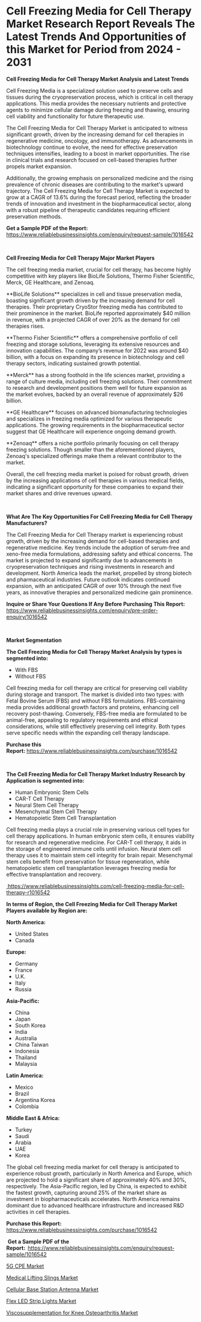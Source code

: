 <p><h1>Cell Freezing Media for Cell Therapy Market Research Report Reveals The Latest Trends And Opportunities of this Market for Period from 2024 - 2031</h1></p><p><strong>Cell Freezing Media for Cell Therapy Market Analysis and Latest Trends</strong></p>
<p><p>Cell Freezing Media is a specialized solution used to preserve cells and tissues during the cryopreservation process, which is critical in cell therapy applications. This media provides the necessary nutrients and protective agents to minimize cellular damage during freezing and thawing, ensuring cell viability and functionality for future therapeutic use.</p><p>The Cell Freezing Media for Cell Therapy Market is anticipated to witness significant growth, driven by the increasing demand for cell therapies in regenerative medicine, oncology, and immunotherapy. As advancements in biotechnology continue to evolve, the need for effective preservation techniques intensifies, leading to a boost in market opportunities. The rise in clinical trials and research focused on cell-based therapies further propels market expansion.</p><p>Additionally, the growing emphasis on personalized medicine and the rising prevalence of chronic diseases are contributing to the market's upward trajectory. The Cell Freezing Media for Cell Therapy Market is expected to grow at a CAGR of 13.6% during the forecast period, reflecting the broader trends of innovation and investment in the biopharmaceutical sector, along with a robust pipeline of therapeutic candidates requiring efficient preservation methods.</p></p>
<p><strong>Get a Sample PDF of the Report:&nbsp;</strong> <a href="https://www.reliablebusinessinsights.com/enquiry/request-sample/1016542?utm_campaign=75&utm_medium=2&utm_source=Github&utm_content=ia&utm_term=04122024&utm_id=cell-freezing-media-for-cell-therapy">https://www.reliablebusinessinsights.com/enquiry/request-sample/1016542</a></p>
<p>&nbsp;</p>
<p><strong>Cell Freezing Media for Cell Therapy Major Market Players</strong></p>
<p><p>The cell freezing media market, crucial for cell therapy, has become highly competitive with key players like BioLife Solutions, Thermo Fisher Scientific, Merck, GE Healthcare, and Zenoaq.</p><p>**BioLife Solutions** specializes in cell and tissue preservation media, boasting significant growth driven by the increasing demand for cell therapies. Their proprietary CryoStor freezing media has contributed to their prominence in the market. BioLife reported approximately $40 million in revenue, with a projected CAGR of over 20% as the demand for cell therapies rises.</p><p>**Thermo Fisher Scientific** offers a comprehensive portfolio of cell freezing and storage solutions, leveraging its extensive resources and innovation capabilities. The company’s revenue for 2022 was around $40 billion, with a focus on expanding its presence in biotechnology and cell therapy sectors, indicating sustained growth potential.</p><p>**Merck** has a strong foothold in the life sciences market, providing a range of culture media, including cell freezing solutions. Their commitment to research and development positions them well for future expansion as the market evolves, backed by an overall revenue of approximately $26 billion.</p><p>**GE Healthcare** focuses on advanced biomanufacturing technologies and specializes in freezing media optimized for various therapeutic applications. The growing requirements in the biopharmaceutical sector suggest that GE Healthcare will experience ongoing demand growth.</p><p>**Zenoaq** offers a niche portfolio primarily focusing on cell therapy freezing solutions. Though smaller than the aforementioned players, Zenoaq's specialized offerings make them a relevant contributor to the market.</p><p>Overall, the cell freezing media market is poised for robust growth, driven by the increasing applications of cell therapies in various medical fields, indicating a significant opportunity for these companies to expand their market shares and drive revenues upward.</p></p>
<p>&nbsp;</p>
<p><strong>What Are The Key Opportunities For Cell Freezing Media for Cell Therapy Manufacturers?</strong></p>
<p><p>The Cell Freezing Media for Cell Therapy market is experiencing robust growth, driven by the increasing demand for cell-based therapies and regenerative medicine. Key trends include the adoption of serum-free and xeno-free media formulations, addressing safety and ethical concerns. The market is projected to expand significantly due to advancements in cryopreservation techniques and rising investments in research and development. North America leads the market, propelled by strong biotech and pharmaceutical industries. Future outlook indicates continued expansion, with an anticipated CAGR of over 10% through the next five years, as innovative therapies and personalized medicine gain prominence.</p></p>
<p><strong>Inquire or Share Your Questions If Any Before Purchasing This Report:</strong> <a href="https://www.reliablebusinessinsights.com/enquiry/pre-order-enquiry/1016542?utm_campaign=75&utm_medium=2&utm_source=Github&utm_content=ia&utm_term=04122024&utm_id=cell-freezing-media-for-cell-therapy">https://www.reliablebusinessinsights.com/enquiry/pre-order-enquiry/1016542</a></p>
<p>&nbsp;</p>
<p><strong>Market Segmentation</strong></p>
<p><strong>The Cell Freezing Media for Cell Therapy Market Analysis by types is segmented into:</strong></p>
<p><ul><li>With FBS</li><li>Without FBS</li></ul></p>
<p><p>Cell freezing media for cell therapy are critical for preserving cell viability during storage and transport. The market is divided into two types: with Fetal Bovine Serum (FBS) and without FBS formulations. FBS-containing media provides additional growth factors and proteins, enhancing cell recovery post-thawing. Conversely, FBS-free media are formulated to be animal-free, appealing to regulatory requirements and ethical considerations, while still effectively preserving cell integrity. Both types serve specific needs within the expanding cell therapy landscape.</p></p>
<p><strong>Purchase this Report:&nbsp;</strong><a href="https://www.reliablebusinessinsights.com/purchase/1016542?utm_campaign=75&utm_medium=2&utm_source=Github&utm_content=ia&utm_term=04122024&utm_id=cell-freezing-media-for-cell-therapy">https://www.reliablebusinessinsights.com/purchase/1016542</a></p>
<p>&nbsp;</p>
<p><strong>The Cell Freezing Media for Cell Therapy Market Industry Research by Application is segmented into:</strong></p>
<p><ul><li>Human Embryonic Stem Cells</li><li>CAR-T Cell Therapy</li><li>Neural Stem Cell Therapy</li><li>Mesenchymal Stem Cell Therapy</li><li>Hematopoietic Stem Cell Transplantation</li></ul></p>
<p><p>Cell freezing media plays a crucial role in preserving various cell types for cell therapy applications. In human embryonic stem cells, it ensures viability for research and regenerative medicine. For CAR-T cell therapy, it aids in the storage of engineered immune cells until infusion. Neural stem cell therapy uses it to maintain stem cell integrity for brain repair. Mesenchymal stem cells benefit from preservation for tissue regeneration, while hematopoietic stem cell transplantation leverages freezing media for effective transplantation and recovery.</p></p>
<p><a href="https://www.reliablebusinessinsights.com/cell-freezing-media-for-cell-therapy-r1016542?utm_campaign=75&utm_medium=2&utm_source=Github&utm_content=ia&utm_term=04122024&utm_id=cell-freezing-media-for-cell-therapy">&nbsp;https://www.reliablebusinessinsights.com/cell-freezing-media-for-cell-therapy-r1016542</a></p>
<p><strong>In terms of Region, the Cell Freezing Media for Cell Therapy Market Players available by Region are:</strong></p>
<p>
    <p> <strong> North America: </strong>
        <ul>
            <li>United States</li>
            <li>Canada</li>
        </ul>
        </p> 
    <p> <strong> Europe: </strong>
        <ul>
            <li>Germany</li>
            <li>France</li>
            <li>U.K.</li>
            <li>Italy</li>
            <li>Russia</li>
        </ul>
        </p> 
    <p> <strong> Asia-Pacific: </strong>
        <ul>
            <li>China</li>
            <li>Japan</li>
            <li>South Korea</li>
            <li>India</li>
            <li>Australia</li>
            <li>China Taiwan</li>
            <li>Indonesia</li>
            <li>Thailand</li>
            <li>Malaysia</li>
        </ul>
        </p> 
    <p> <strong> Latin America: </strong>
        <ul>
            <li>Mexico</li>
            <li>Brazil</li>
            <li>Argentina Korea</li>
            <li>Colombia</li>
        </ul>
        </p> 
    <p> <strong> Middle East & Africa: </strong>
        <ul>
            <li>Turkey</li>
            <li>Saudi</li>
            <li>Arabia</li>
            <li>UAE</li>
            <li>Korea</li>
        </ul>
    </p>
    </p>
<p><p>The global cell freezing media market for cell therapy is anticipated to experience robust growth, particularly in North America and Europe, which are projected to hold a significant share of approximately 40% and 30%, respectively. The Asia-Pacific region, led by China, is expected to exhibit the fastest growth, capturing around 25% of the market share as investment in biopharmaceuticals accelerates. North America remains dominant due to advanced healthcare infrastructure and increased R&D activities in cell therapies.</p></p>
<p><strong>Purchase this Report: </strong><a href="https://www.reliablebusinessinsights.com/purchase/1016542?utm_campaign=75&utm_medium=2&utm_source=Github&utm_content=ia&utm_term=04122024&utm_id=cell-freezing-media-for-cell-therapy">https://www.reliablebusinessinsights.com/purchase/1016542</a></p>
<p>&nbsp;<strong>Get a Sample PDF of the Report:&nbsp;&nbsp;</strong><a href="https://www.reliablebusinessinsights.com/enquiry/request-sample/1016542?utm_campaign=75&utm_medium=2&utm_source=Github&utm_content=ia&utm_term=04122024&utm_id=cell-freezing-media-for-cell-therapy">https://www.reliablebusinessinsights.com/enquiry/request-sample/1016542</a></p>
<p><strong></strong></p>
<p><p><a href="https://issuu.com/reportprime-2/docs/5g-cpe-market-size-2030.pptx?utm_campaign=75&utm_medium=2&utm_source=Github&utm_content=ia&utm_term=04122024&utm_id=cell-freezing-media-for-cell-therapy">5G CPE Market</a></p><p><a href="https://github.com/shondapmbau/Market-Research-Report-List-1/blob/main/medical-lifting-slings-market.md?utm_campaign=75&utm_medium=2&utm_source=Github&utm_content=ia&utm_term=04122024&utm_id=cell-freezing-media-for-cell-therapy">Medical Lifting Slings Market</a></p><p><a href="https://issuu.com/reportprime-2/docs/cellular-base-station-antenna-market-size-2030.ppt?utm_campaign=75&utm_medium=2&utm_source=Github&utm_content=ia&utm_term=04122024&utm_id=cell-freezing-media-for-cell-therapy">Cellular Base Station Antenna Market</a></p><p><a href="https://github.com/MonroeBullock54/Market-Research-Report-List-1/blob/main/flex-led-strip-lights-market.md?utm_campaign=75&utm_medium=2&utm_source=Github&utm_content=ia&utm_term=04122024&utm_id=cell-freezing-media-for-cell-therapy">Flex LED Strip Lights Market</a></p><p><a href="https://www.linkedin.com/pulse/key-drivers-viscosupplementation-knee-osteoarthritis-market-obaac?utm_campaign=75&utm_medium=2&utm_source=Github&utm_content=ia&utm_term=04122024&utm_id=cell-freezing-media-for-cell-therapy">Viscosupplementation for Knee Osteoarthritis Market</a></p></p>